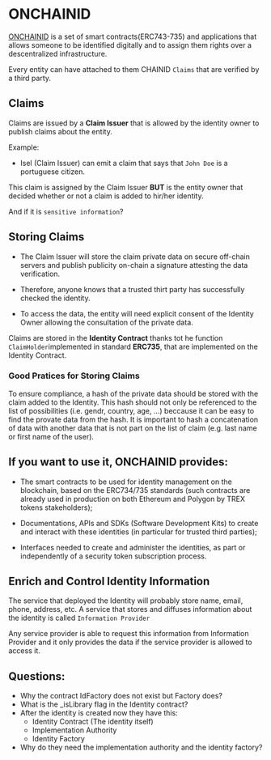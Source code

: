 # ONCHAINID

[ONCHAINID](https://docs.onchainid.com/docs/concepts/intro) is a set of smart contracts(ERC743-735) and applications that allows someone to be identified digitally and to assign them rights over a descentralized infrastructure.

Every entity can have attached to them CHAINID `Claims` that are verified by a third party.

## Claims

Claims are issued by a **Claim Issuer** that is allowed by the identity owner to publish claims about the entity.

Example:

- Isel (Claim Issuer) can emit a claim that says that `John Doe` is a portuguese citizen.

This claim is assigned by the Claim Issuer **BUT** is the entity owner that decided whether or not a claim is added to hir/her identity.

And if it is `sensitive information`?

## Storing Claims

- The Claim Issuer will store the claim private data on secure off-chain servers and publish publicity on-chain a signature attesting the data verification.

- Therefore, anyone knows that a trusted thirt party has successfully checked the identity.

- To access the data, the entity will need explicit consent of the Identity Owner allowing the consultation of the private data.

Claims are stored in the **Identity Contract** thanks tot he function `ClaimHolder`implemented in standard **ERC735**, that are implemented on the Identity Contract.

### Good Pratices for Storing Claims

To ensure compliance, a hash of the private data should be stored with the claim added to the Identity. This hash should not only be referenced to the list of possibilities (i.e. gendr, country, age, ...) beccause it can be easy to find the provate data from the hash. It is important to hash a concatenation of data with another data that is not part on the list of claim (e.g. last name or first name of the user).

## If you want to use it, ONCHAINID provides:

- The smart contracts to be used for identity management on the blockchain, based on the ERC734/735 standards (such contracts are already used in production on both Ethereum and Polygon by TREX tokens stakeholders);

- Documentations, APIs and SDKs (Software Development Kits) to create and interact with these identities (in particular for trusted third parties);

- Interfaces needed to create and administer the identities, as part or independently of a security token subscription process.

## Enrich and Control Identity Information

The service that deployed the Identity will probably store name, email, phone, address, etc. A service that stores and diffuses information about the identity is called `Information Provider`

Any service provider is able to request this information from Information Provider and it only provides the data if the service provider is allowed to access it.


## Questions:

- Why the contract IdFactory does not exist but Factory does?
- What is the _isLibrary flag in the Identity contract? 
- After the identity is created now they have this:
  - Identity Contract (The identity itself)
  - Implementation Authority 
  - Identity Factory 
- Why do they need the implementation authority and the identity factory?